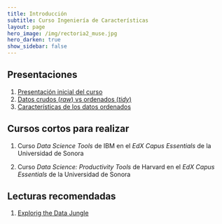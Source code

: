 ```yaml
---
title: Introducción 
subtitle: Curso Ingeniería de Características
layout: page
hero_image: /img/rectoria2_muse.jpg
hero_darken: true
show_sidebar: false
---
```



## Presentaciones

1. [Presentación inicial del curso](https://github.com/mcd-unison/ing-caract/raw/main/slides/inicial.pdf)
2. [Datos crudos (*raw*) vs ordenados (*tidy*)](https://github.com/mcd-unison/ing-caract/raw/main/slides/RawAndProcessedData.pdf)
3. [Características de los datos ordenados](https://github.com/mcd-unison/ing-caract/raw/main/slides/ComponentsOfTidyData.pdf)

## Cursos cortos para realizar

1. Curso *Data Science Tools* de IBM en el *EdX Capus Essentials* de la Universidad de Sonora

2. Curso *Data Science: Productivity Tools* de Harvard en el *EdX Capus Essentials* de la Universidad de Sonora

## Lecturas recomendadas

1. [Explorig the Data Jungle](https://itbook.store/files/9781617295065/exploring-the-data-jungle.pdf) 

